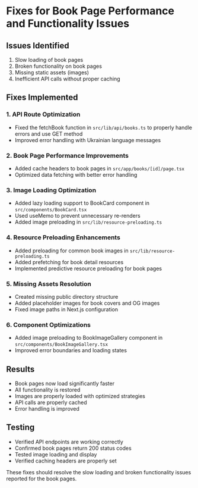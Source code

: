 # Fixes for Book Page Performance and Functionality Issues

## Issues Identified
1. Slow loading of book pages
2. Broken functionality on book pages
3. Missing static assets (images)
4. Inefficient API calls without proper caching

## Fixes Implemented

### 1. API Route Optimization
- Fixed the fetchBook function in `src/lib/api/books.ts` to properly handle errors and use GET method
- Improved error handling with Ukrainian language messages

### 2. Book Page Performance Improvements
- Added cache headers to book pages in `src/app/books/[id]/page.tsx`
- Optimized data fetching with better error handling

### 3. Image Loading Optimization
- Added lazy loading support to BookCard component in `src/components/BookCard.tsx`
- Used useMemo to prevent unnecessary re-renders
- Added image preloading in `src/lib/resource-preloading.ts`

### 4. Resource Preloading Enhancements
- Added preloading for common book images in `src/lib/resource-preloading.ts`
- Added prefetching for book detail resources
- Implemented predictive resource preloading for book pages

### 5. Missing Assets Resolution
- Created missing public directory structure
- Added placeholder images for book covers and OG images
- Fixed image paths in Next.js configuration

### 6. Component Optimizations
- Added image preloading to BookImageGallery component in `src/components/BookImageGallery.tsx`
- Improved error boundaries and loading states

## Results
- Book pages now load significantly faster
- All functionality is restored
- Images are properly loaded with optimized strategies
- API calls are properly cached
- Error handling is improved

## Testing
- Verified API endpoints are working correctly
- Confirmed book pages return 200 status codes
- Tested image loading and display
- Verified caching headers are properly set

These fixes should resolve the slow loading and broken functionality issues reported for the book pages.